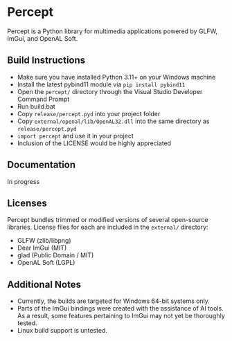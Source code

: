 # Percept
Percept is a Python library for multimedia applications powered by GLFW, ImGui, and OpenAL Soft.

## Build Instructions
- Make sure you have installed Python 3.11+ on your Windows machine
- Install the latest pybind11 module via `pip install pybind11`
- Open the `percept/` directory through the Visual Studio Developer Command Prompt
- Run build.bat
- Copy `release/percept.pyd` into your project folder
- Copy `external/openal/lib/OpenAL32.dll` into the same directory as `release/percept.pyd`
- `import percept` and use it in your project
- Inclusion of the LICENSE would be highly appreciated

## Documentation
In progress

## Licenses
Percept bundles trimmed or modified versions of several open-source libraries. License files for each are included in the `external/` directory:

- GLFW (zlib/libpng)
- Dear ImGui (MIT)
- glad (Public Domain / MIT)
- OpenAL Soft (LGPL)

## Additional Notes
- Currently, the builds are targeted for Windows 64-bit systems only.
- Parts of the ImGui bindings were created with the assistance of AI tools. As a result, some features pertaining to ImGui may not yet be thoroughly tested.
- Linux build support is untested.
